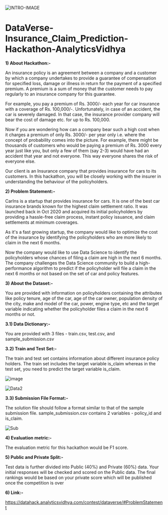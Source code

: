 ![INTRO-IMAGE](https://user-images.githubusercontent.com/84449238/198865846-2c927357-45a3-45d8-9c6f-91060d59f574.JPG)

# DataVerse-Insurance_Claim_Prediction-Hackathon-AnalyticsVidhya

**1) About Hackathon:-**

An insurance policy is an agreement between a company and a customer by which a company undertakes to provide a guarantee of compensation for specified loss, damage or illness in return for the payment of a specified premium. A premium is a sum of money that the customer needs to pay regularly to an insurance company for this guarantee.

For example, you pay a premium of Rs. 3000/- each year for car insurance with a coverage of Rs. 100,000/-. Unfortunately, in case of an accident, the car is severely damaged. In that case, the insurance provider company will bear the cost of damage etc. for up to Rs. 100,000. 

Now if you are wondering how can a company bear such a high cost when it charges a premium of only Rs. 3000/- per year only i.e. where the concept of probability comes into the picture. For example, there might be thousands of customers who would be paying a premium of Rs. 3000 every year just like you, but only a few of them (say 2-3) would have had an accident that year and not everyone. This way everyone shares the risk of everyone else.

Our client is an Insurance company that provides insurance for cars to its customers. In this hackathon, you will be closely working with the insurer in understanding the behaviour of the policyholders.

**2) Problem Statement:-**

CarIns is a startup that provides insurance for cars. It is one of the best car insurance brands known for the highest claim settlement ratio. It was launched back in Oct 2020 and acquired its initial policyholders by providing a hassle-free claim process, instant policy issuance, and claim settlements at minimum coverages.

As it's a fast growing startup, the company would like to optimize the cost of the insurance by identifying the policyholders who are more likely to claim in the next 6 months. 

Now the company would like to use Data Science to identify the policyholders whose chances of filing a claim are high in the next 6 months. The company challenges the Data Science community to build a high-performance algorithm to predict if the policyholder will file a claim in the next 6 months or not based on the set of car and policy features.

**3) About the Dataset:-**

You are provided with information on policyholders containing the attributes like policy tenure, age of the car, age of the car owner, population density of the city, make and model of the car, power, engine type, etc and the target variable indicating whether the policyholder files a claim in the next 6 months or not.

**3.1) Data Dictionary:-**

You are provided with 3 files - train.csv, test.csv, and sample_submission.csv

**3.2) Train and Test Set:-**

The train and test set contains information about different insurance policy holders. The train set includes the target variable is_claim whereas in the test set, you need to predict the target variable is_claim.

![image](https://user-images.githubusercontent.com/84449238/201489606-3dd9072f-faf2-4cba-81f5-88bf0b6ad699.png)

![Data2](https://user-images.githubusercontent.com/84449238/201489614-cf830727-dac2-4ddd-9994-66b9deeaa769.JPG)

**3.3) Submission File Format:-**

The solution file should follow a format similar to that of the sample submission file. sample_submission.csv contains 2 variables - policy_id and is_claim.

![Sub](https://user-images.githubusercontent.com/84449238/201489666-eea7f28b-c0fa-4762-99a0-541b441b3ef7.JPG)

**4) Evaluation metric:-**

The evaluation metric for this hackathon would be F1 score.

**5) Public and Private Split:-**

Test data is further divided into Public (40%) and Private (60%) data.
Your initial responses will be checked and scored on the Public data. The final rankings would be based on your private score which will be published once the competition is over

**6) Link:-**

https://datahack.analyticsvidhya.com/contest/dataverse/#ProblemStatement
